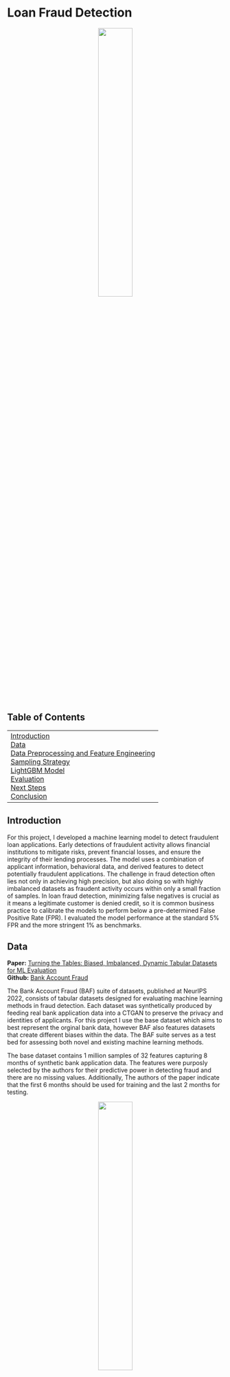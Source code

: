 # Loan Fraud Detection
<p align="center">
<img src="" style="width: 40%;">
</p>

## Table of Contents 
<table>
<tr>
<td>
<a href="#introduction">Introduction</a><br>
<a href="#data">Data</a><br>
<a href="#data-preprocessing">Data Preprocessing and Feature Engineering</a><br>
<a href="#sampling">Sampling Strategy</a><br>
<a href="#model-training">LightGBM Model</a><br>
<a href="#evaluation">Evaluation</a><br>
<a href="#next-steps">Next Steps</a><br>
<a href="#conclusion">Conclusion</a>
</td>
</tr>
</table>

## Introduction
<a name="introduction"></a>
For this project, I developed a machine learning model to detect fraudulent loan applications. Early detections of fraudulent activity allows financial institutions to mitigate risks, prevent financial losses, and ensure the integrity of their lending processes. The model uses a combination of applicant information, behavioral data, and derived features to detect potentially fraudulent applications. The challenge in fraud detection often lies not only in achieving high precision, but also doing so with highly imbalanced datasets as fraudent activity occurs within only a small fraction of samples. In loan fraud detection, minimizing false negatives is crucial as it means a legitimate customer is denied credit, so it is common business practice to calibrate the models to perform below a pre-determined False Positive Rate (FPR). I evaluated the model performance at the standard 5% FPR and the more stringent 1% as benchmarks.

## Data
<a name="data"></a>
**Paper:** [Turning the Tables: Biased, Imbalanced, Dynamic Tabular Datasets for ML Evaluation](https://arxiv.org/abs/2211.13358)  
**Github:** [Bank Account Fraud](https://github.com/feedzai/bank-account-fraud)

The Bank Account Fraud (BAF) suite of datasets, published at NeurIPS 2022, consists of tabular datasets designed for evaluating machine learning methods in fraud detection. Each dataset was synthetically produced by feeding real bank application data into a CTGAN to preserve the privacy and identities of applicants. For this project I use the base dataset which aims to best represent the orginal bank data, however BAF also features datasets that create different biases within the data. The BAF suite serves as a test bed for assessing both novel and existing machine learning methods.

The base dataset contains 1 million samples of 32 features capturing 8 months of synthetic bank application data. The features were purposly selected by the authors for their predictive power in detecting fraud and there are no missing values. Additionally, The authors of the paper indicate that the first 6 months should be used for training and the last 2 months for testing.

<p align="center">
<img src="https://github.com/MattPickard/Data-Science-Portfolio/blob/main/Images/fraud_distribution.png?raw=true" style="width: 40%;">
</p>
 <p align="center">As shown above, the dataset exhibits a significant class imbalance with only 1.10% of samples labeled fraudulent.</p>



## Preprocessing and Feature Engineering
<a name="data-preprocessing"></a>
**Code:** [**Preprocessing**](preprocess.ipynb)

The following steps were taken to prepare the data for training:

1. Removed the device_fraud_count feature as there are no positive examples in this dataset.
2. Split the data into training (months 0-5) and testing (months 6-7) sets to evaluate the model's performance on unseen data.
    - After the split, the train set had 794989 samples and the test set had 205010 samples. 
3. Created an income-to-credit-limit ratio feature to capture the relationship between an applicant's income and the proposed credit limit.
4. RobustScaler applied to numerical features to scale while handling outliers.
5. Log scaling of days_since_request, zip_count_4w, and proposed_credit_limit due to skewed distributions to normalize the data. (Q-Q plots shown below)
6. One-hot encoding of categorical features.
7. Memory optimization by downcasting numerical columns to more efficient types.


<p align="center">
<img src="https://github.com/MattPickard/Data-Science-Portfolio/blob/main/Images/q-q_plots.png?raw=true" style="width: 40%;">
</p>
<p align="center">Q-Q plots are used to compare the distribution to a theoretical normal distribution. The closer the points are to the line, the more normal the distribution.</p>

## Sampling Strategy
<a name="sampling"></a>
**Code:** [**Sampling**](sampling.ipynb)

To address the severe class imbalance, a mix of random undersampling and Synthetic Minority Over-sampling Technique for Nominal and Continuous Features (SMOTENC) oversampling techniques were used to create a balanced training set. This approach yeilded better performance than training on the unsampled imbalanced data using LightGBM's class weight and simple random undersampling. After sampling, the makeup of the 57057 sample training set was as follows:

- **Real Fraudulent Samples:** Constitutes 1/12 of the training set
- **Synthetic Fraudulent Samples:** Generated using SMOTENC, making up 5/12 of the training set
- **Real Non-Fraudulent Samples:** Selected through random undersampling to balance the class distribution

To maximize the real fraudlent class sample representation within the training set, the validation set was created using synthetic positive samples created using SMOTENC. This means that model performce on the validation set will be optimistic, however, it can still provide early stopping feedback to prevent overfitting during training.

## LightGBM Model and Feature Importance
<a name="model-training"></a>
Code: **LightGBM Model**

LightGBM is a gradient boosting framework that uses tree-based learning algorithms. I also tested CatBoost, a similar gradient boosting framework, but I found LightGBM performed slightly better, especially after applying a mixed sampling strategy.

For hyperparameter tuning, Optuna was used to find the best set of hyperparameters to maximize the ROC AUC score. The final training configuration was as follows:

- Objective: "binary"
- Metric: "AUC"
- Num_leaves: 230
- Max_depth: 25
- Learning_rate: 0.071
- Feature_fraction: 0.254

Following training, in-built feature importance metrics can be called to see which features are most influential in the model's predictions. Below I've listed the top 10 features by importance, but the full list is available in the code.

| Rank | Feature | Importance |
|------|--------------------------|------------|
| 1 | velocity_4w | 1937 |
| 2 | days_since_request | 1919 |
| 3 | zip_count_4w | 1638 |
| 4 | velocity_24h | 1542 |
| 5 | velocity_6h | 1531 |
| 6 | name_email_similarity | 1491 |
| 7 | intended_balcon_amount | 1343 |
| 8 | session_length_in_minutes| 1332 |
| 9 | credit_risk_score | 1300 |
| 10 | bank_branch_count_8w | 1174 |


## Evaluation
<a name="evaluation"></a>
Code: **Evaluation**

The model was evaluated using the following metrics: 

### ROC Curve and AUC Score:

<img src="https://github.com/MattPickard/Data-Science-Portfolio/blob/main/Images/roc_curve.png?raw=true" style="width: 40%;">

**ROC AUC Score:** 0.890

Above is the Receiver Operating Characteristic (ROC) curve used to visualize the trade-off between the true positive rate (TPR) and false positive rate (FPR). ROC is usually accompanied by the Area Under the Curve (AUC) score which quantifies the classifier's ability to distinguish between positive and negative classes. An AUC score of 0.5 similar to random guessing, while a score of 1.0 indicates a perfect classifier.

### True Positive Rate at 5% FPR:

**Global #1 Ranked Model from Academic Literature According to paperswithcode.com:** 54.3% ([Paper Link](https://arxiv.org/abs/2401.05240))
**This Model:** 53.93% 

The imbalanced nature of the prediction task means that accuracy is not a good metric to evaluate the model's performance. For example, in a dataset with only 1% fraudlent activity, a model that predicts every transaction as non-fraudulent will achieve an accuracy of 99%. Instead, the True Positive Rate (TPR) at a pre-determined False Positive Rate (FPR) can be used. This metric measures the model's ability to correctly identify fraudulent transactions allowing for a pre-determined rate of false positives. Banks aim to minimize false positives as it may mean denying a loan to a legitimate customer. TPR at 5% FPR is presented as the main metric in the orginal BAF paper to evaluate model performance. 

### True Positive Rate at 1% FPR:

**Global #1 Ranked Model from Academic Literature According to paperswithcode.com:** 25.2% ([Paper Link](https://arxiv.org/abs/2408.12989))
**This Model:** 25.57%

Banks may opt to maintain a a stricter False Positive Rate (FPR) of 1% to minimize the number of legitimate transactions mistakenly identified as fraudulent. At the cost of identifying fewer cases of fraud, this extra level of precision not only fosters trust among customers but also minimizes the resources spent investigating false positives.

### Predictive Equality:

**Model's Predictive Equality at 5% FPR:** 99.49%
**Model's Predictive Equality at 1% FPR:** 99.71%

The authors of the BAF paper also proposed a fairness metric called predictive equality which measures the FPR difference across predetermined groups, in this case age (applicants over 50 vs applicants under 50), where a score of 100% represents perfect equality. The implimentation of such metrics can be useful in identifying model bias and for regulatory compliance. Within BAF suite are various baised datasets which are particularly useful for experimenting with models that aim to minimize bias, however by using the base dataset for this project, achieving a high predictive equality score was trivial.


## Next Steps
<a name="next-steps"></a>
To further enhance the loan fraud detection system, the following steps are recommended:
Model Ensemble:
Combine LightGBM with other models like XGBoost or Random Forest to create an ensemble that can potentially improve performance through diversity.
Advanced Feature Engineering:
Incorporate time-based features or transactional patterns to capture more nuanced behaviors indicative of fraud.
Utilize domain knowledge to create features that reflect common fraud strategies.
Handling Imbalanced Data:
Explore other resampling techniques such as ADASYN or GAN-based methods to generate synthetic samples.
Implement cost-sensitive learning where the model penalizes misclassifications of the minority class more heavily.
Real-Time Deployment:
Integrate the model into a real-time pipeline to flag potentially fraudulent transactions as they occur, enabling immediate action.
Explainability and Interpretability:
Use tools like SHAP or LIME to provide explanations for individual predictions, aiding in trust and transparency with stakeholders.
Continuous Learning:
Implement mechanisms for the model to learn from new data continuously, adapting to evolving fraud patterns.

## Conclusion
<a name="conclusion"></a>
This loan fraud detection project demonstrates the application of machine learning techniques to identify and mitigate fraudulent activities within financial transactions. By meticulously preprocessing the data, optimizing model parameters, and evaluating performance using robust metrics, the developed LightGBM model achieves a high degree of accuracy and fairness. The feature importance analysis provides valuable insights into the factors contributing to fraud, guiding future enhancements and feature engineering efforts. Moving forward, implementing the suggested next steps will further strengthen the model's effectiveness and reliability, ensuring it remains resilient against emerging fraud tactics.

Feel free to explore the provided code notebooks for a deeper understanding of the project's implementation. If you have any questions or feedback, please don't hesitate to reach out!
